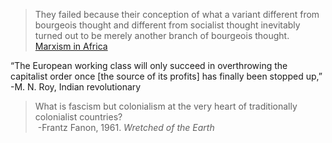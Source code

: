 >They failed because their conception of what a variant different from bourgeois thought and different from socialist thought inevitably turned out to be merely another branch of bourgeois thought.
[Marxism in Africa](https://redsails.org/marxism-in-africa/)

“The European working class will only succeed in overthrowing the capitalist order once [the source of its profits] has finally been stopped up,”
-M. N. Roy, Indian revolutionary

>What is fascism but colonialism at the very heart of traditionally colonialist countries?  
 -Frantz Fanon, 1961. _Wretched of the Earth_